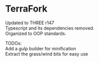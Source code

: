 # TerraFork

Updated to THREE r147  
Typescript and its dependencies removed.  
Organized to OOP standards.  

TODOs:  
Add a gulp builder for minification  
Extract the grass/wind bits for easy use  


